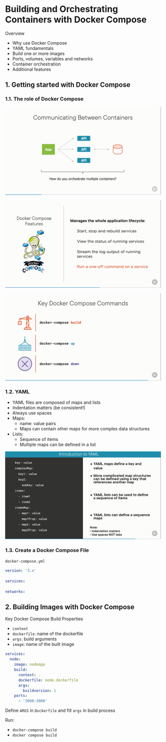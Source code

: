 # Building and Orchestrating Containers with Docker Compose

Overview

- Why use Docker Compose
- YAML fundamentals
- Build one or more images
- Ports, volumes, variables and networks
- Container orchestration
- Additional features

## 1. Getting started with Docker Compose

### 1.1. The role of Docker Compose

![Docker Compose](assets/whyneeddocker.png)

![Docker Compose Feature](assets/dockercomposefeature.png)

![Docker Compose Workflow](assets/workflow.png)

### 1.2. YAML

- YAML files are composed of maps and lists
- Indentation matters (be consistent!)
- Always use spaces
- Maps:
  - name: value pairs
  - Maps can contain other maps for more complex data structures
- Lists:
  - Sequence of items
  - Multiple maps can be defined in a list

![YAML](assets/yaml.png)

### 1.3. Create a Docker Compose File

`docker-compose.yml`

```yml
version: '3.x'

services:

networks:
```

## 2. Building Images with Docker Compose

Key Docker Compose Build Properties

- `context`
- `dockerfile`: name of the dockerfile
- `args`: build arguments
- `image`: name of the built image

```yml
services:
  node:
    image: nodeapp
    build:
      context: .
      dockerfile: node.dockerfile
      args:
        buildversion: 1
    ports:
      - '3000:3000'
```

Define `ARGS` in `Dockerfile` and fill `args` in build process

Run:

- `docker-compose build`
- `docker compose build`
